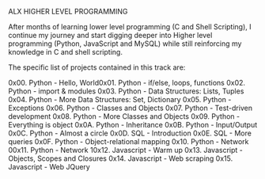 ALX HIGHER LEVEL PROGRAMMING

After months of learning lower level programming (C and Shell Scripting), I continue my journey and start digging deeper into Higher level programming (Python, JavaScript and MySQL) while still reinforcing my knowledge in C and shell scripting.

The specific list of projects contained in this track are:

0x00. Python - Hello, World0x01. 
Python - if/else, loops, functions
0x02. Python - import & modules
0x03. Python - Data Structures: Lists, Tuples
0x04. Python - More Data Structures: Set, Dictionary
0x05. Python - Exceptions
0x06. Python - Classes and Objects
0x07. Python - Test-driven development
0x08. Python - More Classes and Objects
0x09. Python - Everything is object
0x0A. Python - Inheritance
0x0B. Python - Input/Output
0x0C. Python - Almost a circle
0x0D. SQL - Introduction
0x0E. SQL - More queries
0x0F. Python - Object-relational mapping
0x10. Python - Network 
00x11. Python - Network 
10x12. Javascript - Warm up
0x13. Javascript - Objects, Scopes and Closures
0x14. Javascript - Web scraping
0x15. Javascript - Web JQuery


